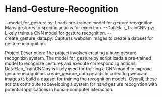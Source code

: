 # Hand-Gesture-Recognition
--model_for_gesture.py:
  Loads pre-trained model for gesture recognition.
  Maps gestures to specific actions for execution.
--DataFlair_TrainCNN.py:
  Likely trains a CNN model for gesture recognition.
--create_gesture_data.py:
  Captures webcam images to create a dataset for gesture recognition.

Project Description:
The project involves creating a hand gesture recognition system. The model_for_gesture.py script loads a pre-trained model to recognize gestures and execute corresponding actions. DataFlair_TrainCNN.py is likely used for training a CNN model to improve gesture recognition. create_gesture_data.py aids in collecting webcam images to build a dataset for training the recognition models. Overall, these scripts contribute to developing a system for hand gesture recognition with potential applications in human-computer interaction.
